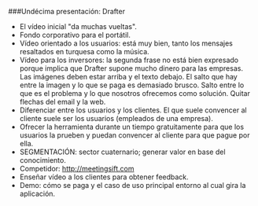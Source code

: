 ###Undécima presentación: Drafter

* El vídeo inicial "da muchas vueltas".
* Fondo corporativo para el portátil.
* Vídeo orientado a los usuarios: está muy bien, tanto los mensajes resaltados en turquesa como la música.
* Vídeo para los inversores: la segunda frase no está bien expresado porque implica que Drafter supone mucho dinero para las empresas. Las imágenes deben estar arriba y el texto debajo. El salto que hay entre la imagen y lo que se paga es demasiado brusco. Salto entre lo que es el problema y lo que nosotros ofrecemos como solución. Quitar flechas del email y la web.
* Diferenciar entre los usuarios y los clientes. El que suele convencer al cliente suele ser los usuarios (empleados de una empresa).
* Ofrecer la herramienta durante un tiempo gratuitamente para que los usuarios la prueben y puedan convencer al cliente para que pague por ella.
* SEGMENTACIÓN: sector cuaternario; generar valor en base del conocimiento.
* Competidor: http://meetingsift.com
* Enseñar vídeo a los clientes para obtener feedback.
* Demo: cómo se paga y el caso de uso principal entorno al cual gira la aplicación.





